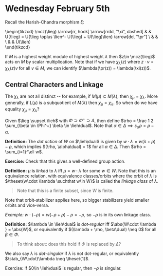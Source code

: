 # Wednesday February 5th

Recall the Harish-Chandra morphism $\xi$:

\begin{tikzcd}
\mcz(\lieg) \arrow[rr, hook] \arrow[rrdd, "\xi", dashed] &  & U(\lieg) = U(\lieg \oplus \lien^- U(\lieg) + U(\lieg)\lien) \arrow[dd, "\pr"] \\
                                                         &  &                                                                               \\
                                                         &  & U(\lieh)                                                                     
\end{tikzcd}

If $M$ is a highest weight module of highest weight $\lambda$ then $z\in \mcz(\lieg)$ acts on $M$ by scalar multiplication.
Note that if we have $\chi_\lambda(z)$ where $z\cdot v = \chi_\lambda(z) v$ for all $v\in M$, we can identify $\lambda(\pr(z)) = \lambda(\xi(z))$.

## Central Characters and Linkage

The $\chi_\lambda$ are not all distinct -- for example, if $M(\mu) \subset M(\lambda)$, then $\chi_\mu = \chi_\lambda$.
More generally, if $L(\mu)$ is a subquotient of $M(\lambda)$ then $\chi_\mu = \chi_\lambda$.
So when do we have equality $\chi_\mu = \chi_\lambda$?

Given $\lieg \supset \lieh$ with $\Phi \supset \Phi^+ \supset \Delta$, then define $\rho = \frac 1 2 \sum_{\beta \in \Phi^+} \beta \in \lieh\dual$.
Note that $\alpha \in \Delta \implies s_\alpha \rho = \rho - \alpha$.

**Definition:**
The *dot action* of $W$ on $\lieh\dual$ is given by $w\cdot \lambda = w(\lambda + \rho) - \rho$, which implies $(\rho, \alpha\dual) = 1$ for all $\alpha \in \Delta$.
Then $\rho = \sum_{i=1}^\ell w$.

**Exercise:** 
Check that this gives a well-defined group action.

**Definition:**
$\mu$ is *linked* to $\lambda$ iff $\mu = w\cdot \lambda$ for some $w\in W$.
Note that this is an equivalence relation, with equivalence classes/orbits where the orbit of $\lambda$ is $\theset{w\cdot \lambda \suchthat w\in W}$ is called the *linkage class* of $\lambda$.

> Note that this is a finite subset, since $W$ is finite.

Note that orbit-stabilizer applies here, so bigger stabilizers yield smaller orbits and vice-versa.

*Example:*
$w\cdot (-\rho) = w(-\rho + \rho) - \rho = -\rho$, so $-\rho$ is in its own linkage class.

**Definition:**
$\lambda \in \lieh\dual$ is *dot-regular* iff $\abs{W\cdot \lambda } = \abs{W}$, or equivalently if $(\lambda + \rho, \beta\dual) \neq 0$ for all $\beta \in \Phi$.

> To think about: does this hold if $\Phi$ is replaced by $\Delta$?

We also say $\lambda$ is *dot-singular* if $\lambda$ is not dot-regular, or equivalently $\stab_{W\cdot}\lambda \neq \theset{1}$.

Exercise:
If $0\in \lieh\dual$ is regular, then $-\rho$ is singular.


